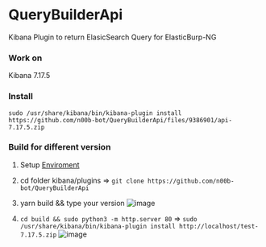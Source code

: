 # QueryBuilderApi

Kibana Plugin to return ElasicSearch Query for ElasticBurp-NG 

### Work on
Kibana 7.17.5

### Install
`sudo /usr/share/kibana/bin/kibana-plugin install https://github.com/n00b-bot/QueryBuilderApi/files/9386901/api-7.17.5.zip`

### Build for different version
1. Setup [Enviroment](https://medium.com/query-ai/how-to-set-up-the-kibana-plugin-development-environment-f64ad8aceb80) 

3. cd folder kibana/plugins => `git clone https://github.com/n00b-bot/QueryBuilderApi`

4. yarn build && type your version
![image](https://user-images.githubusercontent.com/43785370/185742997-cbabcd86-127d-4a82-a33c-10106ca39e47.png)

4. `cd build && sudo python3 -m http.server 80` => `sudo /usr/share/kibana/bin/kibana-plugin install http://localhost/test-7.17.5.zip`
![image](https://user-images.githubusercontent.com/43785370/185743142-682a2450-5c01-4a7e-9932-438ad1c39efd.png)
